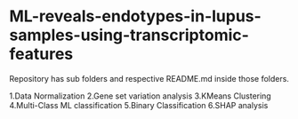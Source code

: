 # ML-reveals-endotypes-in-lupus-samples-using-transcriptomic-features

Repository has sub folders and respective README.md inside those folders.

1.Data Normalization
2.Gene set variation analysis
3.KMeans Clustering
4.Multi-Class ML classification
5.Binary Classification
6.SHAP analysis
